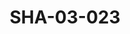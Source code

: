---
pid: SHA-03-023
title: SHA-03-023
language: ar
original_label: 
rights: شرحبيل احمد
location_of_original: شرحبيل احمد
photographer_or_studio: 
scanned_from: photograph 8.8 by 12.4
_date: 1970s
location: الامارات، الشارقة
description: حفلة شرحبيل احمد اسامة عبد الله دينق
additional_notes: 
permission_display: 'yes'
on_server: 'no'
on_website: 'no'
permalink: /photopages/ar/SHA-03-023
layout: photo-page
---